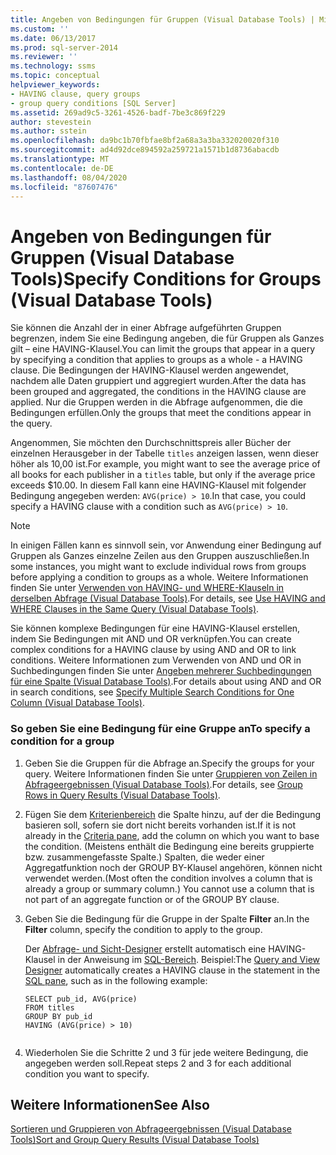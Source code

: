 ```yaml
---
title: Angeben von Bedingungen für Gruppen (Visual Database Tools) | Microsoft-Dokumentation
ms.custom: ''
ms.date: 06/13/2017
ms.prod: sql-server-2014
ms.reviewer: ''
ms.technology: ssms
ms.topic: conceptual
helpviewer_keywords:
- HAVING clause, query groups
- group query conditions [SQL Server]
ms.assetid: 269ad9c5-3261-4526-badf-7be3c869f229
author: stevestein
ms.author: sstein
ms.openlocfilehash: da9bc1b70fbfae8bf2a68a3a3ba332020020f310
ms.sourcegitcommit: ad4d92dce894592a259721a1571b1d8736abacdb
ms.translationtype: MT
ms.contentlocale: de-DE
ms.lasthandoff: 08/04/2020
ms.locfileid: "87607476"
---
```

# <a name="specify-conditions-for-groups-visual-database-tools"></a><span data-ttu-id="1a7a5-102">Angeben von Bedingungen für Gruppen (Visual Database Tools)</span><span class="sxs-lookup"><span data-stu-id="1a7a5-102">Specify Conditions for Groups (Visual Database Tools)</span></span>
  <span data-ttu-id="1a7a5-103">Sie können die Anzahl der in einer Abfrage aufgeführten Gruppen begrenzen, indem Sie eine Bedingung angeben, die für Gruppen als Ganzes gilt – eine HAVING-Klausel.</span><span class="sxs-lookup"><span data-stu-id="1a7a5-103">You can limit the groups that appear in a query by specifying a condition that applies to groups as a whole - a HAVING clause.</span></span> <span data-ttu-id="1a7a5-104">Die Bedingungen der HAVING-Klausel werden angewendet, nachdem alle Daten gruppiert und aggregiert wurden.</span><span class="sxs-lookup"><span data-stu-id="1a7a5-104">After the data has been grouped and aggregated, the conditions in the HAVING clause are applied.</span></span> <span data-ttu-id="1a7a5-105">Nur die Gruppen werden in die Abfrage aufgenommen, die die Bedingungen erfüllen.</span><span class="sxs-lookup"><span data-stu-id="1a7a5-105">Only the groups that meet the conditions appear in the query.</span></span>  
  
 <span data-ttu-id="1a7a5-106">Angenommen, Sie möchten den Durchschnittspreis aller Bücher der einzelnen Herausgeber in der Tabelle `titles` anzeigen lassen, wenn dieser höher als 10,00 ist.</span><span class="sxs-lookup"><span data-stu-id="1a7a5-106">For example, you might want to see the average price of all books for each publisher in a `titles` table, but only if the average price exceeds $10.00.</span></span> <span data-ttu-id="1a7a5-107">In diesem Fall kann eine HAVING-Klausel mit folgender Bedingung angegeben werden: `AVG(price) > 10`.</span><span class="sxs-lookup"><span data-stu-id="1a7a5-107">In that case, you could specify a HAVING clause with a condition such as `AVG(price) > 10`.</span></span>  
  
> [!NOTE]  
>  <span data-ttu-id="1a7a5-108">In einigen Fällen kann es sinnvoll sein, vor Anwendung einer Bedingung auf Gruppen als Ganzes einzelne Zeilen aus den Gruppen auszuschließen.</span><span class="sxs-lookup"><span data-stu-id="1a7a5-108">In some instances, you might want to exclude individual rows from groups before applying a condition to groups as a whole.</span></span> <span data-ttu-id="1a7a5-109">Weitere Informationen finden Sie unter [Verwenden von HAVING- und WHERE-Klauseln in derselben Abfrage &#40;Visual Database Tools&#41;](visual-database-tools.md).</span><span class="sxs-lookup"><span data-stu-id="1a7a5-109">For details, see [Use HAVING and WHERE Clauses in the Same Query &#40;Visual Database Tools&#41;](visual-database-tools.md).</span></span>  
  
 <span data-ttu-id="1a7a5-110">Sie können komplexe Bedingungen für eine HAVING-Klausel erstellen, indem Sie Bedingungen mit AND und OR verknüpfen.</span><span class="sxs-lookup"><span data-stu-id="1a7a5-110">You can create complex conditions for a HAVING clause by using AND and OR to link conditions.</span></span> <span data-ttu-id="1a7a5-111">Weitere Informationen zum Verwenden von AND und OR in Suchbedingungen finden Sie unter [Angeben mehrerer Suchbedingungen für eine Spalte &#40;Visual Database Tools&#41;](specify-multiple-search-conditions-for-one-column-visual-database-tools.md).</span><span class="sxs-lookup"><span data-stu-id="1a7a5-111">For details about using AND and OR in search conditions, see [Specify Multiple Search Conditions for One Column &#40;Visual Database Tools&#41;](specify-multiple-search-conditions-for-one-column-visual-database-tools.md).</span></span>  
  
### <a name="to-specify-a-condition-for-a-group"></a><span data-ttu-id="1a7a5-112">So geben Sie eine Bedingung für eine Gruppe an</span><span class="sxs-lookup"><span data-stu-id="1a7a5-112">To specify a condition for a group</span></span>  
  
1.  <span data-ttu-id="1a7a5-113">Geben Sie die Gruppen für die Abfrage an.</span><span class="sxs-lookup"><span data-stu-id="1a7a5-113">Specify the groups for your query.</span></span> <span data-ttu-id="1a7a5-114">Weitere Informationen finden Sie unter [Gruppieren von Zeilen in Abfrageergebnissen &#40;Visual Database Tools&#41;](group-rows-in-query-results-visual-database-tools.md).</span><span class="sxs-lookup"><span data-stu-id="1a7a5-114">For details, see [Group Rows in Query Results &#40;Visual Database Tools&#41;](group-rows-in-query-results-visual-database-tools.md).</span></span>  
  
2.  <span data-ttu-id="1a7a5-115">Fügen Sie dem [Kriterienbereich](criteria-pane-visual-database-tools.md) die Spalte hinzu, auf der die Bedingung basieren soll, sofern sie dort nicht bereits vorhanden ist.</span><span class="sxs-lookup"><span data-stu-id="1a7a5-115">If it is not already in the [Criteria pane](criteria-pane-visual-database-tools.md), add the column on which you want to base the condition.</span></span> <span data-ttu-id="1a7a5-116">(Meistens enthält die Bedingung eine bereits gruppierte bzw. zusammengefasste Spalte.) Spalten, die weder einer Aggregatfunktion noch der GROUP BY-Klausel angehören, können nicht verwendet werden.</span><span class="sxs-lookup"><span data-stu-id="1a7a5-116">(Most often the condition involves a column that is already a group or summary column.) You cannot use a column that is not part of an aggregate function or of the GROUP BY clause.</span></span>  
  
3.  <span data-ttu-id="1a7a5-117">Geben Sie die Bedingung für die Gruppe in der Spalte **Filter** an.</span><span class="sxs-lookup"><span data-stu-id="1a7a5-117">In the **Filter** column, specify the condition to apply to the group.</span></span>  
  
     <span data-ttu-id="1a7a5-118">Der [Abfrage- und Sicht-Designer](query-and-view-designer-tools-visual-database-tools.md) erstellt automatisch eine HAVING-Klausel in der Anweisung im [SQL-Bereich](sql-pane-visual-database-tools.md). Beispiel:</span><span class="sxs-lookup"><span data-stu-id="1a7a5-118">The [Query and View Designer](query-and-view-designer-tools-visual-database-tools.md) automatically creates a HAVING clause in the statement in the [SQL pane](sql-pane-visual-database-tools.md), such as in the following example:</span></span>  
  
    ```  
    SELECT pub_id, AVG(price)  
    FROM titles  
    GROUP BY pub_id  
    HAVING (AVG(price) > 10)  
  
    ```  
  
4.  <span data-ttu-id="1a7a5-119">Wiederholen Sie die Schritte 2 und 3 für jede weitere Bedingung, die angegeben werden soll.</span><span class="sxs-lookup"><span data-stu-id="1a7a5-119">Repeat steps 2 and 3 for each additional condition you want to specify.</span></span>  
  
## <a name="see-also"></a><span data-ttu-id="1a7a5-120">Weitere Informationen</span><span class="sxs-lookup"><span data-stu-id="1a7a5-120">See Also</span></span>  
 [<span data-ttu-id="1a7a5-121">Sortieren und Gruppieren von Abfrageergebnissen &#40;Visual Database Tools&#41;</span><span class="sxs-lookup"><span data-stu-id="1a7a5-121">Sort and Group Query Results &#40;Visual Database Tools&#41;</span></span>](sort-and-group-query-results-visual-database-tools.md)  
  
  
